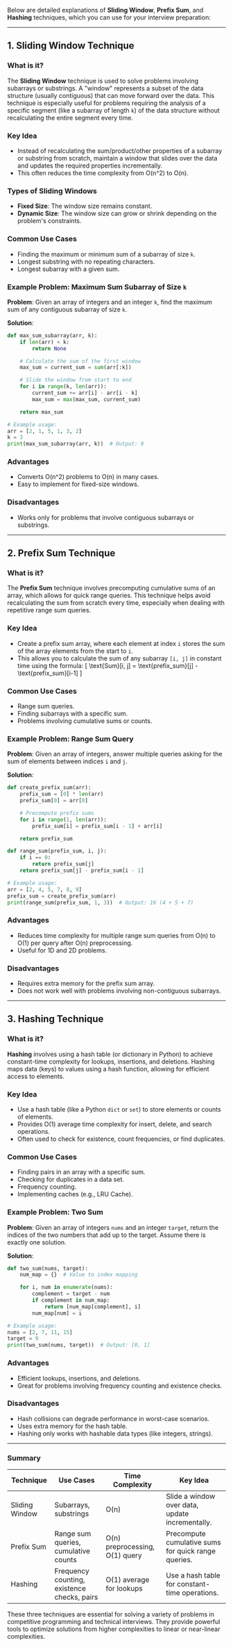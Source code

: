 Below are detailed explanations of **Sliding Window**, **Prefix Sum**, and **Hashing** techniques, which you can use for your interview preparation:

---

## **1. Sliding Window Technique**

### **What is it?**

The **Sliding Window** technique is used to solve problems involving subarrays or substrings. A "window" represents a subset of the data structure (usually contiguous) that can move forward over the data. This technique is especially useful for problems requiring the analysis of a specific segment (like a subarray of length `k`) of the data structure without recalculating the entire segment every time.

### **Key Idea**

- Instead of recalculating the sum/product/other properties of a subarray or substring from scratch, maintain a window that slides over the data and updates the required properties incrementally.
- This often reduces the time complexity from O(n^2) to O(n).

### **Types of Sliding Windows**

- **Fixed Size**: The window size remains constant.
- **Dynamic Size**: The window size can grow or shrink depending on the problem's constraints.

### **Common Use Cases**

- Finding the maximum or minimum sum of a subarray of size `k`.
- Longest substring with no repeating characters.
- Longest subarray with a given sum.

### **Example Problem: Maximum Sum Subarray of Size `k`**

**Problem**: Given an array of integers and an integer `k`, find the maximum sum of any contiguous subarray of size `k`.

**Solution**:

```python
def max_sum_subarray(arr, k):
    if len(arr) < k:
        return None

    # Calculate the sum of the first window
    max_sum = current_sum = sum(arr[:k])

    # Slide the window from start to end
    for i in range(k, len(arr)):
        current_sum += arr[i] - arr[i - k]
        max_sum = max(max_sum, current_sum)

    return max_sum

# Example usage:
arr = [2, 1, 5, 1, 3, 2]
k = 3
print(max_sum_subarray(arr, k))  # Output: 9
```

### **Advantages**

- Converts O(n^2) problems to O(n) in many cases.
- Easy to implement for fixed-size windows.

### **Disadvantages**

- Works only for problems that involve contiguous subarrays or substrings.

---

## **2. Prefix Sum Technique**

### **What is it?**

The **Prefix Sum** technique involves precomputing cumulative sums of an array, which allows for quick range queries. This technique helps avoid recalculating the sum from scratch every time, especially when dealing with repetitive range sum queries.

### **Key Idea**

- Create a prefix sum array, where each element at index `i` stores the sum of the array elements from the start to `i`.
- This allows you to calculate the sum of any subarray `[i, j]` in constant time using the formula:
  \[
  \text{Sum}[i, j] = \text{prefix_sum}[j] - \text{prefix_sum}[i-1]
  \]

### **Common Use Cases**

- Range sum queries.
- Finding subarrays with a specific sum.
- Problems involving cumulative sums or counts.

### **Example Problem: Range Sum Query**

**Problem**: Given an array of integers, answer multiple queries asking for the sum of elements between indices `i` and `j`.

**Solution**:

```python
def create_prefix_sum(arr):
    prefix_sum = [0] * len(arr)
    prefix_sum[0] = arr[0]

    # Precompute prefix sums
    for i in range(1, len(arr)):
        prefix_sum[i] = prefix_sum[i - 1] + arr[i]

    return prefix_sum

def range_sum(prefix_sum, i, j):
    if i == 0:
        return prefix_sum[j]
    return prefix_sum[j] - prefix_sum[i - 1]

# Example usage:
arr = [2, 4, 5, 7, 8, 9]
prefix_sum = create_prefix_sum(arr)
print(range_sum(prefix_sum, 1, 3))  # Output: 16 (4 + 5 + 7)
```

### **Advantages**

- Reduces time complexity for multiple range sum queries from O(n) to O(1) per query after O(n) preprocessing.
- Useful for 1D and 2D problems.

### **Disadvantages**

- Requires extra memory for the prefix sum array.
- Does not work well with problems involving non-contiguous subarrays.

---

## **3. Hashing Technique**

### **What is it?**

**Hashing** involves using a hash table (or dictionary in Python) to achieve constant-time complexity for lookups, insertions, and deletions. Hashing maps data (keys) to values using a hash function, allowing for efficient access to elements.

### **Key Idea**

- Use a hash table (like a Python `dict` or `set`) to store elements or counts of elements.
- Provides O(1) average time complexity for insert, delete, and search operations.
- Often used to check for existence, count frequencies, or find duplicates.

### **Common Use Cases**

- Finding pairs in an array with a specific sum.
- Checking for duplicates in a data set.
- Frequency counting.
- Implementing caches (e.g., LRU Cache).

### **Example Problem: Two Sum**

**Problem**: Given an array of integers `nums` and an integer `target`, return the indices of the two numbers that add up to the target. Assume there is exactly one solution.

**Solution**:

```python
def two_sum(nums, target):
    num_map = {}  # Value to index mapping

    for i, num in enumerate(nums):
        complement = target - num
        if complement in num_map:
            return [num_map[complement], i]
        num_map[num] = i

# Example usage:
nums = [2, 7, 11, 15]
target = 9
print(two_sum(nums, target))  # Output: [0, 1]
```

### **Advantages**

- Efficient lookups, insertions, and deletions.
- Great for problems involving frequency counting and existence checks.

### **Disadvantages**

- Hash collisions can degrade performance in worst-case scenarios.
- Uses extra memory for the hash table.
- Hashing only works with hashable data types (like integers, strings).

---

### **Summary**

| **Technique**  | **Use Cases**                               | **Time Complexity**            | **Key Idea**                                        |
| -------------- | ------------------------------------------- | ------------------------------ | --------------------------------------------------- |
| Sliding Window | Subarrays, substrings                       | O(n)                           | Slide a window over data, update incrementally.     |
| Prefix Sum     | Range sum queries, cumulative counts        | O(n) preprocessing, O(1) query | Precompute cumulative sums for quick range queries. |
| Hashing        | Frequency counting, existence checks, pairs | O(1) average for lookups       | Use a hash table for constant-time operations.      |

These three techniques are essential for solving a variety of problems in competitive programming and technical interviews. They provide powerful tools to optimize solutions from higher complexities to linear or near-linear complexities.
